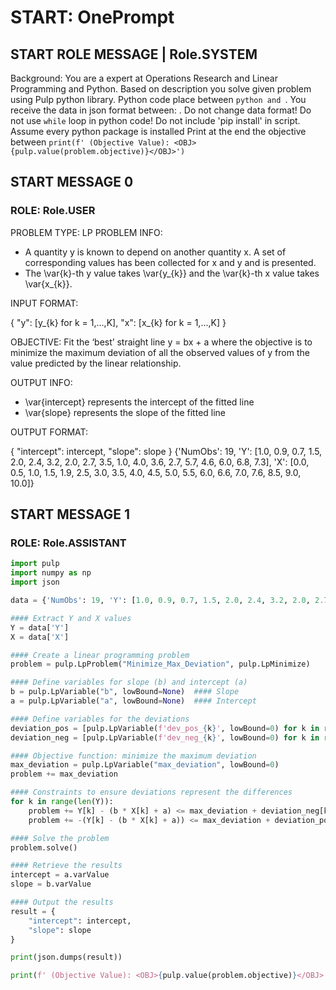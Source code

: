 # START: OnePrompt 
## START ROLE MESSAGE | Role.SYSTEM 
Background: You are a expert at Operations Research and Linear Programming and Python. Based on description you solve given problem using Pulp python library. Python code place between ```python and ```. You receive the data in json format between: <DATA></DATA>. Do not change data format! Do not use `while` loop in python code! Do not include 'pip install' in script. Assume every python package is installed Print at the end the objective between <OBJ></OBJ> `print(f' (Objective Value): <OBJ>{pulp.value(problem.objective)}</OBJ>')`  
## START MESSAGE 0 
### ROLE: Role.USER
<DESCRIPTION>
PROBLEM TYPE: LP
PROBLEM INFO:

- A quantity y is known to depend on another quantity x. A set of corresponding values has been collected for x and y and is presented.
- The \var{k}-th y value takes \var{y_{k}} and the \var{k}-th x value takes \var{x_{k}}.

INPUT FORMAT:

{
    "y": [y_{k} for k = 1,...,K],
    "x": [x_{k} for k = 1,...,K]
}


OBJECTIVE: Fit the ‘best’ straight line y = bx + a where the objective is to minimize the maximum deviation of all the observed values of y from the value predicted by the linear relationship.

OUTPUT INFO:

- \var{intercept} represents the intercept of the fitted line
- \var{slope} represents the slope of the fitted line

OUTPUT FORMAT:

{
    "intercept": intercept,
    "slope": slope
}
</DESCRIPTION>
<DATA>
{'NumObs': 19, 'Y': [1.0, 0.9, 0.7, 1.5, 2.0, 2.4, 3.2, 2.0, 2.7, 3.5, 1.0, 4.0, 3.6, 2.7, 5.7, 4.6, 6.0, 6.8, 7.3], 'X': [0.0, 0.5, 1.0, 1.5, 1.9, 2.5, 3.0, 3.5, 4.0, 4.5, 5.0, 5.5, 6.0, 6.6, 7.0, 7.6, 8.5, 9.0, 10.0]}</DATA>


## START MESSAGE 1 
### ROLE: Role.ASSISTANT
```python
import pulp
import numpy as np
import json

data = {'NumObs': 19, 'Y': [1.0, 0.9, 0.7, 1.5, 2.0, 2.4, 3.2, 2.0, 2.7, 3.5, 1.0, 4.0, 3.6, 2.7, 5.7, 4.6, 6.0, 6.8, 7.3], 'X': [0.0, 0.5, 1.0, 1.5, 1.9, 2.5, 3.0, 3.5, 4.0, 4.5, 5.0, 5.5, 6.0, 6.6, 7.0, 7.6, 8.5, 9.0, 10.0]}

#### Extract Y and X values
Y = data['Y']
X = data['X']

#### Create a linear programming problem
problem = pulp.LpProblem("Minimize_Max_Deviation", pulp.LpMinimize)

#### Define variables for slope (b) and intercept (a)
b = pulp.LpVariable("b", lowBound=None)  #### Slope
a = pulp.LpVariable("a", lowBound=None)  #### Intercept

#### Define variables for the deviations
deviation_pos = [pulp.LpVariable(f'dev_pos_{k}', lowBound=0) for k in range(len(Y))]
deviation_neg = [pulp.LpVariable(f'dev_neg_{k}', lowBound=0) for k in range(len(Y))]

#### Objective function: minimize the maximum deviation
max_deviation = pulp.LpVariable("max_deviation", lowBound=0)
problem += max_deviation

#### Constraints to ensure deviations represent the differences
for k in range(len(Y)):
    problem += Y[k] - (b * X[k] + a) <= max_deviation + deviation_neg[k]
    problem += -(Y[k] - (b * X[k] + a)) <= max_deviation + deviation_pos[k]

#### Solve the problem
problem.solve()

#### Retrieve the results
intercept = a.varValue
slope = b.varValue

#### Output the results
result = {
    "intercept": intercept,
    "slope": slope
}

print(json.dumps(result))

print(f' (Objective Value): <OBJ>{pulp.value(problem.objective)}</OBJ>')
```

